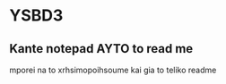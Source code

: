# YSBD3

<h2>Kante notepad AYTO to read me</h2>
mporei na to xrhsimopoihsoume kai gia to teliko readme
